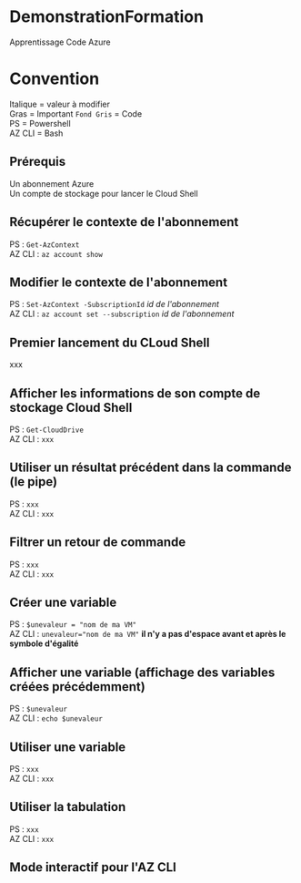 # DemonstrationFormation
Apprentissage Code Azure

# Convention
Italique = valeur à modifier  
Gras =  Important
`Fond Gris` = Code  
PS = Powershell  
AZ CLI = Bash  

## Prérequis
Un abonnement Azure  
Un compte de stockage pour lancer le Cloud Shell

## Récupérer le contexte de l'abonnement
PS : `Get-AzContext`   
AZ CLI : `az account show`

## Modifier le contexte de l'abonnement
PS :  `Set-AzContext -SubscriptionId` *id de l'abonnement*  
AZ CLI : `az account set --subscription` *id de l'abonnement*  

## Premier lancement du CLoud Shell
xxx  

## Afficher les informations de son compte de stockage Cloud Shell
PS : `Get-CloudDrive`  
AZ CLI : `xxx`  

## Utiliser un résultat précédent dans la commande (le pipe)
PS :  `xxx`  
AZ CLI :  `xxx`  

## Filtrer un retour de commande
PS :  `xxx`  
AZ CLI :  `xxx`  

## Créer une variable
PS :  `$unevaleur = "nom de ma VM"`  
AZ CLI :  `unevaleur="nom de ma VM"`  **il n'y a pas d'espace avant et après le symbole d'égalité** 

## Afficher une variable (affichage des variables créées précédemment)
PS :  `$unevaleur`  
AZ CLI :  `echo $unevaleur`  

## Utiliser une variable
PS :  `xxx`  
AZ CLI :  `xxx` 

## Utiliser la tabulation
PS :  `xxx`  
AZ CLI :  `xxx`  

## Mode interactif pour l'AZ CLI

